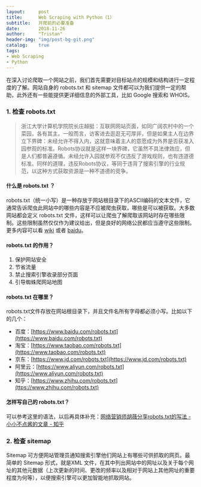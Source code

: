 ```yaml
---
layout:     post
title:      Web Scraping with Python（1）
subtitle:   开爬前的必要准备
date:       2018-11-26
author:     "Tristan"
header-img: "img/post-bg-git.png"
catalog:    true
tags:
- Web Scraping
- Python
---
```


在深入讨论爬取一个网站之前，我们首先需要对目标站点的规模和结构进行一定程度的了解。网站自身的 robots.txt 和 sitemap 文件都可以为我们提供一定的帮助，此外还有一些能提供更详细信息的外部工具，比如 Google 搜索和 WHOIS。

### 1. 检查 robots.txt

> 浙江大学计算机学院院长庄越挺：互联网网站页面，如同广阔农村中的一个菜园，各有其主。一般而言，访客进去逛逛无可厚非，但是如果主人在边界立下界碑：未经允许不得入内，这就意味着主人的意愿成为外界是否获准入园参观的标准。Robots协议就是这样一块界碑，它虽然不具法律效应，但是人们都普遍遵循。未经允许入园就参观不仅违反了游戏规则，也有违道德标准。同样的道理，违反Robots协议，等同于违背了搜索引擎的行业规范，以这种方式获取资源是一种不道德的竞争。

#### 什么是 robots.txt ？

robots.txt（统一小写）是一种存放于网站根目录下的ASCII编码的文本文件，它通常告诉爬虫此网站中的哪些内容是不应被爬虫获取，哪些是可以被获取。大多数网站都会定义 robots.txt 文件，这样可以让爬虫了解爬取该网站时存在哪些限制。这些限制虽然仅仅作为建议给出，但是良好的网络公民都应当遵守这些限制。更多内容可以看 [wiki](https://zh.wikipedia.org/wiki/Robots.txt) 或者 [baidu](https://baike.baidu.com/item/robots协议)。

#### robots.txt 的作用？

1. 保护网站安全
2. 节省流量
3. 禁止搜索引擎收录部分页面
4. 引导蜘蛛爬网站地图


#### robots.txt 在哪里？

robots.txt文件存放在网站根目录下，并且文件名所有字母都必须小写。比如以下的几个：
- 百度：[https://www.baidu.com/robots.txt](https://www.baidu.com/robots.txt)
- 淘宝：[https://www.taobao.com/robots.txt](https://www.taobao.com/robots.txt) 
- 京东：[https://www.jd.com/robots.txt](https://www.jd.com/robots.txt)
- 阿里云：[https://www.aliyun.com/robots.txt](https://www.aliyun.com/robots.txt)
- 知乎：[https://www.zhihu.com/robots.txt](ttps://www.zhihu.com/robots.txt)

#### 怎样写自己的 robots.txt？

可以参考这里的语法，以后再具体补充：[网络营销师胡薇分享robots.txt的写法 - 小小不点酱的文章 - 知乎](https://zhuanlan.zhihu.com/p/23379013)

### 2. 检查 sitemap

Sitemap 可方便网站管理员通知搜索引擎他们网站上有哪些可供抓取的网页。最简单的 Sitemap 形式，就是XML 文件，在其中列出网站中的网址以及关于每个网址的其他元数据（上次更新的时间、更改的频率以及相对于网站上其他网址的重要程度为何等），以便搜索引擎可以更加智能地抓取网站。





